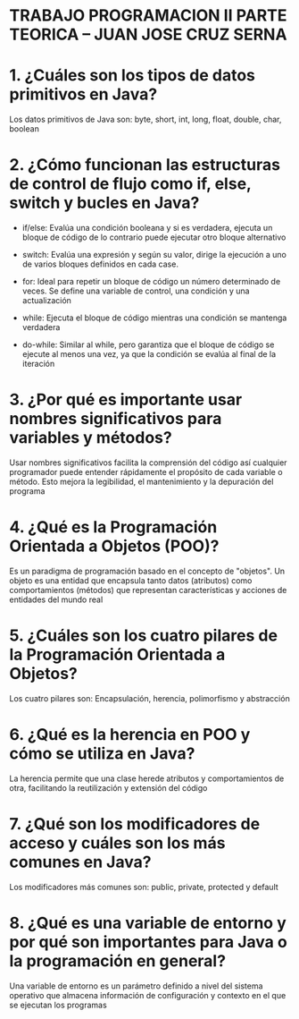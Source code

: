# TRABAJO PROGRAMACION II PARTE TEORICA – JUAN JOSE CRUZ SERNA

# 1. ¿Cuáles son los tipos de datos primitivos en Java?
Los datos primitivos de Java son: byte, short, int, long, float, double, char, boolean

# 2. ¿Cómo funcionan las estructuras de control de flujo como if, else, switch y bucles en Java?
- if/else: Evalúa una condición booleana y si es verdadera, ejecuta un bloque de código de lo contrario puede ejecutar otro bloque alternativo

- switch: Evalúa una expresión y según su valor, dirige la ejecución a uno de varios bloques definidos en cada case.

- for: Ideal para repetir un bloque de código un número determinado de veces. Se define una variable de control, una condición y una actualización

- while: Ejecuta el bloque de código mientras una condición se mantenga verdadera

- do-while: Similar al while, pero garantiza que el bloque de código se ejecute al menos una vez, ya que la condición se evalúa al final de la iteración

# 3. ¿Por qué es importante usar nombres significativos para variables y métodos?
Usar nombres significativos facilita la comprensión del código así cualquier programador puede entender rápidamente el propósito de cada variable o método. Esto mejora la legibilidad, el mantenimiento y la depuración del programa

# 4. ¿Qué es la Programación Orientada a Objetos (POO)?
Es un paradigma de programación basado en el concepto de "objetos". Un objeto es una entidad que encapsula tanto datos (atributos) como comportamientos (métodos) que representan características y acciones de entidades del mundo real

# 5. ¿Cuáles son los cuatro pilares de la Programación Orientada a Objetos?
Los cuatro pilares son: Encapsulación, herencia, polimorfismo y abstracción

# 6. ¿Qué es la herencia en POO y cómo se utiliza en Java?
La herencia permite que una clase herede atributos y comportamientos de otra, facilitando la reutilización y extensión del código

# 7. ¿Qué son los modificadores de acceso y cuáles son los más comunes en Java?
Los modificadores más comunes son: public, private, protected y default

# 8. ¿Qué es una variable de entorno y por qué son importantes para Java o la programación en general?
Una variable de entorno es un parámetro definido a nivel del sistema operativo que almacena información de configuración y contexto en el que se ejecutan los programas
